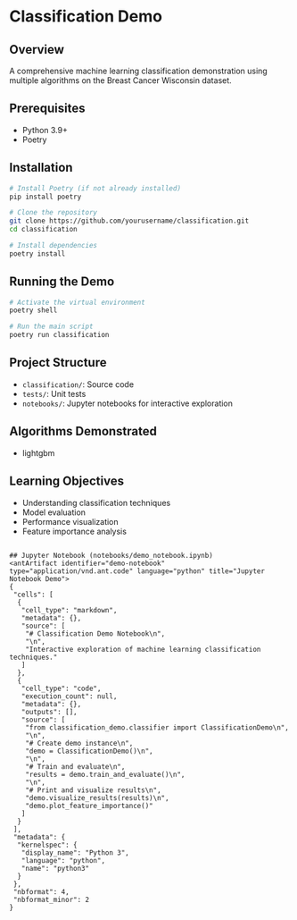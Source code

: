 # Classification Demo

## Overview
A comprehensive machine learning classification demonstration using multiple algorithms on the Breast Cancer Wisconsin dataset.

## Prerequisites
- Python 3.9+
- Poetry

## Installation
```bash
# Install Poetry (if not already installed)
pip install poetry

# Clone the repository
git clone https://github.com/yourusername/classification.git
cd classification

# Install dependencies
poetry install
```

## Running the Demo
```bash
# Activate the virtual environment
poetry shell

# Run the main script
poetry run classification
```

## Project Structure
- `classification/`: Source code
- `tests/`: Unit tests
- `notebooks/`: Jupyter notebooks for interactive exploration


    
## Algorithms Demonstrated
- lightgbm

## Learning Objectives
- Understanding classification techniques
- Model evaluation
- Performance visualization
- Feature importance analysis
```

## Jupyter Notebook (notebooks/demo_notebook.ipynb)
<antArtifact identifier="demo-notebook" type="application/vnd.ant.code" language="python" title="Jupyter Notebook Demo">
{
 "cells": [
  {
   "cell_type": "markdown",
   "metadata": {},
   "source": [
    "# Classification Demo Notebook\n",
    "\n",
    "Interactive exploration of machine learning classification techniques."
   ]
  },
  {
   "cell_type": "code",
   "execution_count": null,
   "metadata": {},
   "outputs": [],
   "source": [
    "from classification_demo.classifier import ClassificationDemo\n",
    "\n",
    "# Create demo instance\n",
    "demo = ClassificationDemo()\n",
    "\n",
    "# Train and evaluate\n",
    "results = demo.train_and_evaluate()\n",
    "\n",
    "# Print and visualize results\n",
    "demo.visualize_results(results)\n",
    "demo.plot_feature_importance()"
   ]
  }
 ],
 "metadata": {
  "kernelspec": {
   "display_name": "Python 3",
   "language": "python",
   "name": "python3"
  }
 },
 "nbformat": 4,
 "nbformat_minor": 2
}
